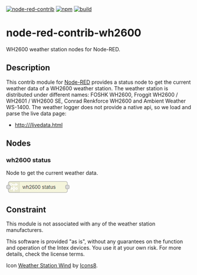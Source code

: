 [![node-red-contrib](https://img.shields.io/badge/node--red-node--red--contrib--wh2600-aa4444.svg?style=flat-square)](https://flows.nodered.org/node/node-red-contrib-wh2600)
[![npm](https://img.shields.io/npm/v/node-red-contrib-wh2600.svg?style=flat-square)](https://www.npmjs.com/package/node-red-contrib-wh2600)
[![build](https://img.shields.io/github/workflow/status/claudiospizzi/node-red-contrib-wh2600/build?style=flat-square)](https://github.com/claudiospizzi/node-red-contrib-wh2600/actions/workflows/ci.yml)

# node-red-contrib-wh2600

WH2600 weather station nodes for Node-RED.

## Description

This contrib module for [Node-RED](https://nodered.org/) provides a status node to get the current weather data of a WH2600 weather station. The weather station is distributed under different names: FOSHK WH2600, Froggit WH2600 / WH2601 / WH2600 SE, Conrad Renkforce WH2600 and Ambient Weather WS-1400. The weather logger does not provide a native api, so we load and parse the live data page:

- [http://<ip-of-weather-station>/livedata.html](http://<ip-of-weather-station>/livedata.html)

## Nodes

### wh2600 status

Node to get the current weather data.

![wh2600 status](.assets/wh2600-status.png)

## Constraint

This module is not associated with any of the weather station manufacturers.

This software is provided "as is", without any guarantees on the function and operation of the Intex devices. You use it at your own risk. For more details, check the license terms.

Icon [Weather Station Wind](https://icons8.com/icon/uc6YAyLT17Hx/weather-station-wind) by [Icons8](https://icons8.com).
